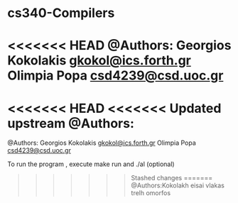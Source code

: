 # cs340-Compilers

<<<<<<< HEAD
@Authors: 
Georgios Kokolakis gkokol@ics.forth.gr
Olimpia  Popa      csd4239@csd.uoc.gr
=======
<<<<<<< HEAD
<<<<<<< Updated upstream
@Authors:
=======
@Authors: 
Georgios Kokolakis gkokol@ics.forth.gr
Olimpia  Popa      csd4239@csd.uoc.gr

To run the program , execute make run and ./al <arg1> <arg2>(optional)
>>>>>>> Stashed changes
=======
@Authors:Kokolakh eisai vlakas
>>>>>>> trelh
>>>>>>> omorfos
